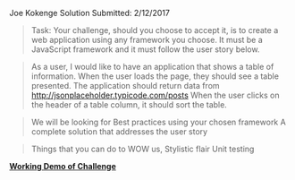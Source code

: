 Joe Kokenge
Solution Submitted: 2/12/2017

>Task: Your challenge, should you choose to accept it, is to create a web application using any framework you choose. It must be a JavaScript framework and it must follow the user story below.

>As a user, I would like to have an application that shows a table of information. 
>When the user loads the page, they should see a table presented. 
>The application should return data from http://jsonplaceholder.typicode.com/posts 
>When the user clicks on the header of a table column, it should sort the table. 

>We will be looking for
>Best practices using your chosen framework
>A complete solution that addresses the user story
 
>Things that you can do to WOW us,
>Stylistic flair
>Unit testing


**[Working Demo of Challenge](http://s3.amazonaws.com/joe-kokenge-js-challenge/index.html)**